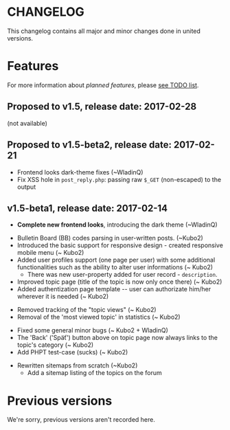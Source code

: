 # CHANGELOG

This changelog contains all major and minor changes done in united versions.

# Features

For more information about _planned features_, please [see TODO list](TODOlist.md).

## Proposed to v1.5, release date: 2017-02-28

(not available)

## Proposed to v1.5-beta2, release date: 2017-02-21

* Frontend looks dark-theme fixes (~WladinQ)
* Fix XSS hole in `post_reply.php`: passing raw `$_GET` (non-escaped) to the output

## v1.5-beta1, release date: 2017-02-14

* **Complete new frontend looks**, introducing the dark theme (~WladinQ)
+ Bulletin Board (BB) codes parsing in user-written posts. (~Kubo2)
+ Introduced the basic support for responsive design - created responsive mobile menu (~ Kubo2)
+ Added user profiles support (one page per user) with some additional functionalities such as the ability to alter user informations (~ Kubo2)
  * There was new user-property added for user record - `description`.
+ Improved topic page (title of the topic is now only once there) (~ Kubo2)
+ Added authentization page template -- user can authorizate him/her wherever it is needed (~ Kubo2)
- Removed tracking of the "topic views" (~ Kubo2)
- Removal of the 'most viewed topic' in statistics (~ Kubo2)
+ Fixed some general minor bugs (~ Kubo2 + WladinQ)
+ The 'Back' ('Späť') button above on topic page now always links to the topic's category (~ Kubo2)
+ Add PHPT test-case (sucks) (~ Kubo2)
* Rewritten sitemaps from scratch (~Kubo2)
  + Add a sitemap listing of the topics on the forum

# Previous versions

We're sorry, previous versions aren't recorded here.
